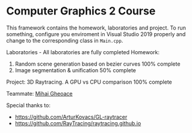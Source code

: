 # Computer Graphics 2 Course

This framework contains the homework, laboratories and project.
To run something, configure you enviroment in Visual Studio 2019 properly
and change to the corresponding class in `Main.cpp`.

Laboratories - All laboratories are fully completed
Homework:
 1. Random scene generation based on bezier curves 100% complete
 2. Image segmentation & unification 50% complete

Project: 3D Raytracing. A GPU vs CPU comparison 100% complete
 
 Teammate: [Mihai Gheoace](https://github.com/sdgMihai)
 
Special thanks to: 
 * https://github.com/ArturKovacs/GL-raytracer
 * https://github.com/RayTracing/raytracing.github.io
